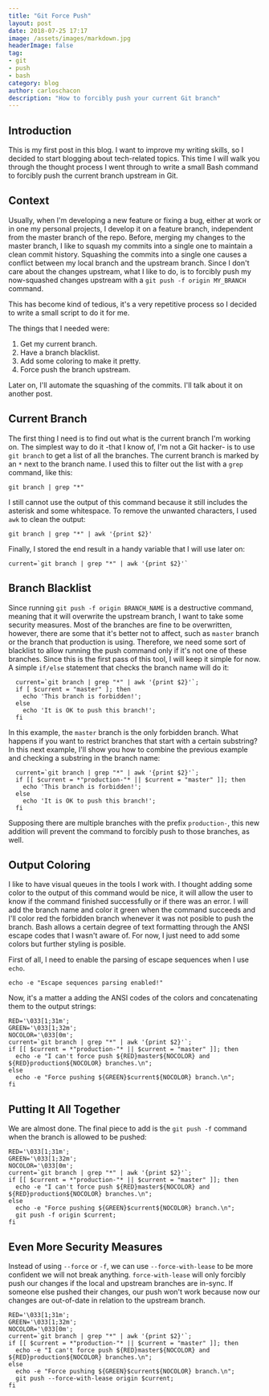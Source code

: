 ```yaml
---
title: "Git Force Push"
layout: post
date: 2018-07-25 17:17
image: /assets/images/markdown.jpg
headerImage: false
tag:
- git
- push
- bash
category: blog
author: carloschacon
description: "How to forcibly push your current Git branch"
---
```


## Introduction

This is my first post in this blog. I want to improve my writing skills, so I decided to start blogging about tech-related topics.
This time I will walk you through the thought process I went through to write a small Bash command to forcibly push the current branch upstream in Git.

## Context

Usually, when I'm developing a new feature or fixing a bug, either at work or in one my personal projects, I develop it on a feature branch, independent from
the master branch of the repo. Before, merging my changes to the master branch, I like to squash my commits into a single one to maintain a clean commit history.
Squashing the commits into a single one causes a conflict between my local branch and the upstream branch. Since I don't care about the changes upstream, what I like
to do, is to forcibly push my now-squashed changes upstream with a `git push -f origin MY_BRANCH` command.


This has become kind of tedious, it's a very repetitive process so I decided to write a small script to do it for me.

The things that I needed were:
1. Get my current branch.
2. Have a branch blacklist.
3. Add some coloring to make it pretty.
4. Force push the branch upstream.


Later on, I'll automate the squashing of the commits. I'll talk about it on another post.

## Current Branch

The first thing I need is to find out what is the current branch I'm working on. The simplest way to do it -that I know of, I'm not a Git hacker- is to use `git branch`
to get a list of all the branches.
The current branch is marked by an `*` next to the branch name. I used this to filter out the list with a `grep` command, like this:

```
git branch | grep "*"
```

I still cannot use the output of this command because it still includes the asterisk and some whitespace. To remove the unwanted characters, I used `awk` to clean the output:

```
git branch | grep "*" | awk '{print $2}'

```

Finally, I stored the end result in a handy variable that I will use later on:

```
current=`git branch | grep "*" | awk '{print $2}'`
```

## Branch Blacklist

Since running `git push -f origin BRANCH_NAME` is a destructive command, meaning that it will overwrite the upstream branch, I want to take some security measures.
Most of the branches are fine to be overwritten, however, there are some that it's better not to affect, such as `master` branch or the branch that production is using.
Therefore, we need some sort of blacklist to allow running the push command only if it's not one of these branches. Since this is the first pass of this tool, I will keep it
simple for now. A simple `if/else` statement that checks the branch name will do it:

```
  current=`git branch | grep "*" | awk '{print $2}'`;
  if [ $current = "master" ]; then
    echo 'This branch is forbidden!';
  else
    echo 'It is OK to push this branch!';
  fi
```

In this example, the `master` branch is the only forbidden branch. What happens if you want to restrict branches that start with a certain substring?
In this next example, I'll show you how to combine the previous example and checking a substring in the branch name:

```
  current=`git branch | grep "*" | awk '{print $2}'`;
  if [[ $current = *"production-"* || $current = "master" ]]; then
    echo 'This branch is forbidden!';
  else
    echo 'It is OK to push this branch!';
  fi
```

Supposing there are multiple branches with the prefix `production-`, this new addition will prevent the command to forcibly push to those branches, as well.

## Output Coloring

I like to have visual queues in the tools I work with. I thought adding some color to the output of this command would be nice, it will allow the user to know
if the command finished successfully or if there was an error.
I will add the branch name and color it green when the command succeeds and I'll color red the forbidden branch whenever it was not posible to push the branch.
Bash allows a certain degree of text formatting through the ANSI escape codes that I wasn't aware of. For now, I just need to add some colors but further styling
is posible.

First of all, I need to enable the parsing of escape sequences when I use `echo`.

```
echo -e "Escape sequences parsing enabled!"
```

Now, it's a matter a adding the ANSI codes of the colors and concatenating them to the output strings:

```
RED='\033[1;31m';
GREEN='\033[1;32m';
NOCOLOR='\033[0m';
current=`git branch | grep "*" | awk '{print $2}'`;
if [[ $current = *"production-"* || $current = "master" ]]; then
  echo -e "I can't force push ${RED}master${NOCOLOR} and ${RED}production${NOCOLOR} branches.\n";
else
  echo -e "Force pushing ${GREEN}$current${NOCOLOR} branch.\n";
fi

```


## Putting It All Together

We are almost done. The final piece to add is the `git push -f` command when the branch is allowed to be pushed:

```
RED='\033[1;31m';
GREEN='\033[1;32m';
NOCOLOR='\033[0m';
current=`git branch | grep "*" | awk '{print $2}'`;
if [[ $current = *"production-"* || $current = "master" ]]; then
  echo -e "I can't force push ${RED}master${NOCOLOR} and ${RED}production${NOCOLOR} branches.\n";
else
  echo -e "Force pushing ${GREEN}$current${NOCOLOR} branch.\n";
  git push -f origin $current;
fi
```

## Even More Security Measures

Instead of using `--force` or `-f`, we can use `--force-with-lease` to be more confident we will not break anything.
`force-with-lease` will only forcibly push our changes if the local and upstream branches are in-sync. If someone else pushed their changes, 
our push won't work because now our changes are out-of-date in relation to the upstream branch.

```
RED='\033[1;31m';
GREEN='\033[1;32m';
NOCOLOR='\033[0m';
current=`git branch | grep "*" | awk '{print $2}'`;
if [[ $current = *"production-"* || $current = "master" ]]; then
  echo -e "I can't force push ${RED}master${NOCOLOR} and ${RED}production${NOCOLOR} branches.\n";
else
  echo -e "Force pushing ${GREEN}$current${NOCOLOR} branch.\n";
  git push --force-with-lease origin $current;
fi
```

